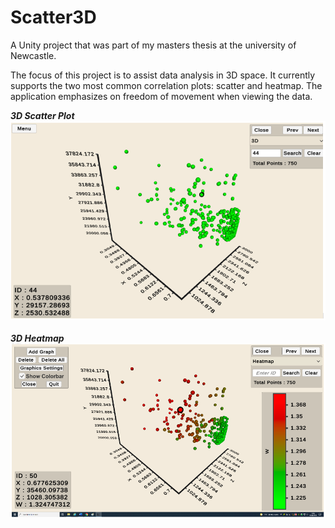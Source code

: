 # Scatter3D
A Unity project that was part of my masters thesis at the university of Newcastle.

The focus of this project is to assist data analysis in 3D space. It currently supports the two most common 
correlation plots: scatter and heatmap. The application emphasizes on freedom of movement when viewing the data.

<div>
  <em><b>3D Scatter Plot <br></b></em> 
  <img src = "https://github.com/samlubna/Scatter3D/blob/main/images/3DScatter.png">
</div>
<br>
<div>
  <em><b>3D Heatmap <br></b></em> 
  <img src = "https://github.com/samlubna/Scatter3D/blob/main/images/3DHeatmap.png">
</div>
